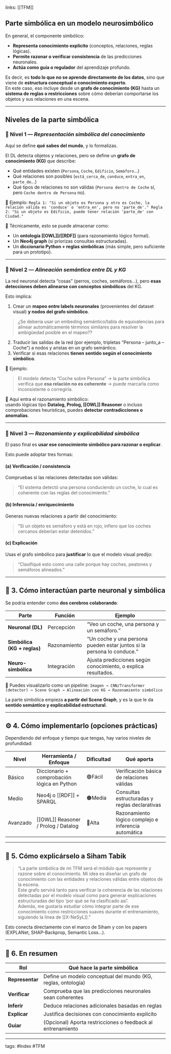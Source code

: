 links: [[TFM]] 

## Parte simbólica en un modelo neurosimbólico

En general, el componente simbólico:
- **Representa conocimiento explícito** (conceptos, relaciones, reglas lógicas).
- **Permite razonar o verificar consistencia** de las predicciones neuronales.
- **Actúa como guía o regulador** del aprendizaje profundo.

Es decir, es **todo lo que no se aprende directamente de los datos**, sino que viene de **estructura conceptual o conocimiento experto**.  
En este caso, eso incluye desde un **grafo de conocimiento (KG)** hasta un **sistema de reglas o restricciones** sobre cómo deberían comportarse los objetos y sus relaciones en una escena.

---

## Niveles de la parte simbólica

### 🔹 Nivel 1 — _Representación simbólica del conocimiento_
Aquí se define **qué sabes del mundo**, y lo formalizas. 

El DL detecta objetos y relaciones, pero se define un **grafo de conocimiento (KG)** que describe:
- Qué entidades existen (`Persona`, `Coche`, `Edificio`, `Semáforo`...)
- Qué relaciones son posibles (`está_cerca_de`, `conduce`, `entra_en`, `parte_de`...)
- Qué tipos de relaciones no son válidas (`Persona dentro de Coche` sí, pero `Coche dentro de Persona` no).

🔧 Ejemplo:
`Regla 1: "Si un objeto es Persona y otro es Coche, la relación válida es 'conduce' o 'entra_en', pero no 'parte_de'." Regla 2: "Si un objeto es Edificio, puede tener relación 'parte_de' con Ciudad."`

📘 Técnicamente, esto se puede almacenar como:
- Un **ontología [[OWL]]/[[RDF]]** (para razonamiento lógico formal).
- Un **Neo4j graph** (si priorizas consultas estructuradas).
- Un **diccionario Python + reglas simbólicas** (más simple, pero suficiente para un prototipo).

---

### 🔹 Nivel 2 — _Alineación semántica entre DL y KG_
La red neuronal detecta “cosas” (perros, coches, semáforos...), pero **esas detecciones deben alinearse con conceptos simbólicos** del KG.

Esto implica:
1. Crear un **mapeo entre labels neuronales** (provenientes del dataset visual) **y nodos del grafo simbólico**. 
> ¿Se debería usar un embeding semántico/tabla de equivalencias para alinear automáticamente términos similares para resolver la ambigüedad posible en el mapeo??
2. Traducir las salidas de la red (por ejemplo, tripletas “Persona – junto_a – Coche”) a nodos y aristas en un grafo semántico.
3. Verificar si esas relaciones **tienen sentido según el conocimiento simbólico**.

🔧 Ejemplo:
> El modelo detecta “Coche sobre Persona” → la parte simbólica verifica que **esa relación no es coherente** → puede marcarla como inconsistente o corregirla.

📘 Aquí entra el razonamiento simbólico:  
usando lógicas tipo **Datalog, Prolog, [[OWL]] Reasoner** o incluso comprobaciones heurísticas, puedes **detectar contradicciones o anomalías**.

---
### 🔹 Nivel 3 — _Razonamiento y explicabilidad simbólica_
El paso final es **usar ese conocimiento simbólico para razonar o explicar**.

Esto puede adoptar tres formas:
#### (a) Verificación / consistencia
Compruebas si las relaciones detectadas son válidas:

> “El sistema detectó una persona conduciendo un coche, lo cual es coherente con las reglas del conocimiento.”
#### (b) Inferencia / enriquecimiento
Generas nuevas relaciones a partir del conocimiento:

> “Si un objeto es semáforo y está en rojo, infiero que los coches cercanos deberían estar detenidos.”
#### (c) Explicación
Usas el grafo simbólico para **justificar** lo que el modelo visual predijo:

> “Clasifiqué esto como una calle porque hay coches, peatones y semáforos alineados.”
---
## 🧩 3. Cómo interactúan parte neuronal y simbólica
Se podría entender como **dos cerebros colaborando**:

| Parte                       | Función      | Ejemplo                                                                |
| --------------------------- | ------------ | ---------------------------------------------------------------------- |
| **Neuronal (DL)**           | Percepción   | “Veo un coche, una persona y un semáforo.”                             |
| **Simbólica (KG + reglas)** | Razonamiento | “Un coche y una persona pueden estar juntos si la persona lo conduce.” |
| **Neuro-simbólica**         | Integración  | Ajusta predicciones según conocimiento, o explica resultados.          |

📘 Puedes visualizarlo como un pipeline:
`Imagen → CNN/Transformer (detector) → Scene Graph → Alineación con KG → Razonamiento simbólico`

La parte simbólica empieza **a partir del Scene Graph**, y es la que le da **sentido semántico y explicabilidad estructural**.

---
## ⚙️ 4. Cómo implementarlo (opciones prácticas)

Dependiendo del enfoque y tiempo que tengas, hay varios niveles de profundidad:

| Nivel    | Herramienta / Enfoque                       | Dificultad | Qué aporta                                           |
| -------- | ------------------------------------------- | ---------- | ---------------------------------------------------- |
| Básico   | Diccionario + comprobación lógica en Python | 🟢Fácil    | Verificación básica de relaciones válidas            |
| Medio    | Neo4j o [[RDF]] + SPARQL                    | 🟠Media    | Consultas estructuradas y reglas declarativas        |
| Avanzado | [[OWL]] Reasoner / Prolog / Datalog         | 🔴Alta     | Razonamiento lógico complejo e inferencia automática |

---
## 🧭 5. Cómo explicárselo a Siham Tabik

> “La parte simbólica de mi TFM será el módulo que represente y razone sobre el conocimiento. Mi idea es diseñar un grafo de conocimiento con las entidades y relaciones válidas entre objetos de la escena.  
> Este grafo servirá tanto para verificar la coherencia de las relaciones detectadas por el modelo visual como para generar explicaciones estructuradas del tipo ‘por qué se ha clasificado así’.  
> Además, me gustaría estudiar cómo integrar parte de ese conocimiento como restricciones suaves durante el entrenamiento, siguiendo la línea de [[X-NeSyL]].”

Esto conecta directamente con el marco de Siham y con los papers (EXPLANet, SHAP-Backprop, Semantic Loss...).

---
## 🧱 6. En resumen

| Rol             | Qué hace la parte simbólica                                   |
| --------------- | ------------------------------------------------------------- |
| **Representar** | Define un modelo conceptual del mundo (KG, reglas, ontología) |
| **Verificar**   | Comprueba que las predicciones neuronales sean coherentes     |
| **Inferir**     | Deduce relaciones adicionales basadas en reglas               |
| **Explicar**    | Justifica decisiones con conocimiento explícito               |
| **Guiar**       | (Opcional) Aporta restricciones o feedback al entrenamiento   |



---
tags:
	#Index #TFM